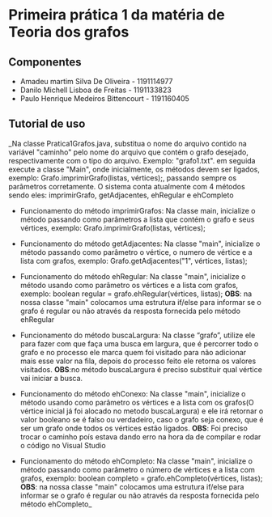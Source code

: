 # Primeira prática 1 da matéria de Teoria dos grafos
## Componentes
* Amadeu martim Silva De Oliveira  - 1191114977
* Danilo Michell Lisboa de Freitas - 1191133823
* Paulo Henrique Medeiros Bittencourt - 1191160405
## Tutorial de uso 
_Na classe Pratica1Grafos.java, substitua o nome do arquivo contido na variável "caminho" pelo nome do arquivo que contém o grafo desejado, respectivamente com o tipo do arquivo. Exemplo: "grafo1.txt". em seguida execute a classe "Main", onde inicialmente, os métodos devem ser ligados, exemplo: Grafo.imprimirGrafo(listas, vértices);, passando sempre os parâmetros corretamente. O sistema conta atualmente com 4 métodos sendo eles: imprimirGrafo, getAdjacentes, ehRegular e ehCompleto
* Funcionamento do método imprimirGrafos:
Na classe main, inicialize o método passando como parâmetros a lista que contém o grafo e seus vértices, exemplo: Grafo.imprimirGrafo(listas, vértices);
* Funcionamento do método getAdjacentes:
Na classe "main", inicialize o método passando como parâmetro o vértice, o numero de vértice e a lista com grafos, exemplo: Grafo.getAdjacentes("1", vértices, listas);
* Funcionamento do método ehRegular:
Na classe "main", inicialize o método usando como parâmetro os vértices e a lista com grafos, exemplo: boolean regular = grafo.ehRegular(vértices, listas);
**OBS**: na nossa classe "main" colocamos uma estrutura if/else para informar se o grafo é regular ou não através da resposta fornecida pelo método ehRegular

* Funcionamento do método buscaLargura:
Na classe “grafo”, utilize ele para fazer com que faça uma busca em largura, que é percorrer todo o grafo e no processo ele marca quem foi visitado para não adicionar mais esse valor na fila, depois do processo feito ele retorna os valores visitados.
**OBS**:no método buscaLargura é preciso substituir qual vértice vai iniciar a busca.

* Funcionamento do método ehConexo:
Na classe "main", inicialize o método usando como parâmetro os vértices e a lista com os grafos(O vértice inicial já foi alocado no metodo buscaLargura) e ele irá retornar o valor booleano se é falso ou verdadeiro, caso o grafo seja conexo, que é ser um grafo onde todos os vértices estão ligados.
**OBS**: Foi preciso trocar o caminho poís estava dando erro na hora da de compilar e rodar o código no Visual Studio

* Funcionamento do método ehCompleto:
Na classe "main", inicialize o método passando como parâmetro o número de vértices e a lista com grafos, exemplo:  boolean completo = grafo.ehCompleto(vértices, listas);
**OBS**: na nossa classe "main" colocamos uma estrutura if/else para informar se o grafo é regular ou não através da resposta fornecida pelo método ehCompleto_
